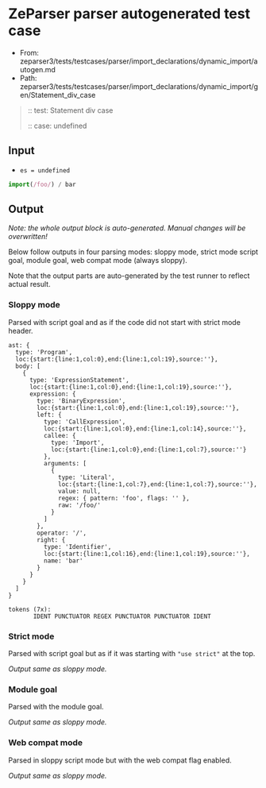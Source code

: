 # ZeParser parser autogenerated test case

- From: zeparser3/tests/testcases/parser/import_declarations/dynamic_import/autogen.md
- Path: zeparser3/tests/testcases/parser/import_declarations/dynamic_import/gen/Statement_div_case

> :: test: Statement div case
>
> :: case: undefined

## Input

- `es = undefined`

`````js
import(/foo/) / bar
`````

## Output

_Note: the whole output block is auto-generated. Manual changes will be overwritten!_

Below follow outputs in four parsing modes: sloppy mode, strict mode script goal, module goal, web compat mode (always sloppy).

Note that the output parts are auto-generated by the test runner to reflect actual result.

### Sloppy mode

Parsed with script goal and as if the code did not start with strict mode header.

`````
ast: {
  type: 'Program',
  loc:{start:{line:1,col:0},end:{line:1,col:19},source:''},
  body: [
    {
      type: 'ExpressionStatement',
      loc:{start:{line:1,col:0},end:{line:1,col:19},source:''},
      expression: {
        type: 'BinaryExpression',
        loc:{start:{line:1,col:0},end:{line:1,col:19},source:''},
        left: {
          type: 'CallExpression',
          loc:{start:{line:1,col:0},end:{line:1,col:14},source:''},
          callee: {
            type: 'Import',
            loc:{start:{line:1,col:0},end:{line:1,col:7},source:''}
          },
          arguments: [
            {
              type: 'Literal',
              loc:{start:{line:1,col:7},end:{line:1,col:7},source:''},
              value: null,
              regex: { pattern: 'foo', flags: '' },
              raw: '/foo/'
            }
          ]
        },
        operator: '/',
        right: {
          type: 'Identifier',
          loc:{start:{line:1,col:16},end:{line:1,col:19},source:''},
          name: 'bar'
        }
      }
    }
  ]
}

tokens (7x):
       IDENT PUNCTUATOR REGEX PUNCTUATOR PUNCTUATOR IDENT
`````

### Strict mode

Parsed with script goal but as if it was starting with `"use strict"` at the top.

_Output same as sloppy mode._

### Module goal

Parsed with the module goal.

_Output same as sloppy mode._

### Web compat mode

Parsed in sloppy script mode but with the web compat flag enabled.

_Output same as sloppy mode._
